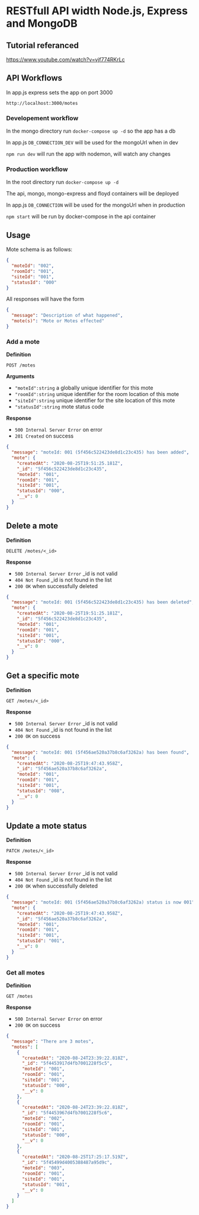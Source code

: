 # RESTfull API width Node.js, Express and MongoDB

## Tutorial referanced

https://www.youtube.com/watch?v=vjf774RKrLc

## API Workflows

In app.js express sets the app on port 3000

`http://localhost:3000/motes`

### Developement workflow

In the mongo directory run `docker-compose up -d` so the app has a db

In app.js `DB_CONNECTION_DEV` will be used for the mongoUrl when in dev

`npm run dev` will run the app with nodemon, will watch any changes

### Production workflow

In the root directory run `docker-compose up -d`

The api, mongo, mongo-express and floyd containers will be deployed

In app.js `DB_CONNECTION` will be used for the mongoUrl when in production

`npm start` will be run by docker-compose in the api container

## Usage

Mote schema is as follows:

```json
{
  "moteId": "002",
  "roomId": "001",
  "siteId": "001",
  "statusId": "000"
}
```

All responses will have the form

```json
{
  "message": "Description of what happened",
  "mote(s)": "Mote or Motes effected"
}
```

### Add a mote

**Definition**

`POST /motes`

**Arguments**

- `"moteId":string` a globally unique identifier for this mote
- `"roomId":string` unique identifier for the room location of this mote
- `"siteId":string` unique identifier for the site location of this mote
- `"statusId":string` mote status code

**Response**

- `500 Internal Server Error` on error
- `201 Created` on success

```json
{
  "message": "moteId: 001 (5f456c522423de8d1c23c435) has been added",
  "mote": {
    "createdAt": "2020-08-25T19:51:25.181Z",
    "_id": "5f456c522423de8d1c23c435",
    "moteId": "001",
    "roomId": "001",
    "siteId": "001",
    "statusId": "000",
    "__v": 0
  }
}
```

## Delete a mote

**Definition**

`DELETE /motes/<_id>`

**Response**

- `500 Internal Server Error` \_id is not valid
- `404 Not Found` \_id is not found in the list
- `200 OK` when successfully deleted

```json
{
  "message": "moteId: 001 (5f456c522423de8d1c23c435) has been deleted",
  "mote": {
    "createdAt": "2020-08-25T19:51:25.181Z",
    "_id": "5f456c522423de8d1c23c435",
    "moteId": "001",
    "roomId": "001",
    "siteId": "001",
    "statusId": "000",
    "__v": 0
  }
}
```

## Get a specific mote

**Definition**

`GET /motes/<_id>`

**Response**

- `500 Internal Server Error` \_id is not valid
- `404 Not Found` \_id is not found in the list
- `200 OK` on success

```json
{
  "message": "moteId: 001 (5f456ae520a37b8c6af3262a) has been found",
  "mote": {
    "createdAt": "2020-08-25T19:47:43.958Z",
    "_id": "5f456ae520a37b8c6af3262a",
    "moteId": "001",
    "roomId": "001",
    "siteId": "001",
    "statusId": "008",
    "__v": 0
  }
}
```

## Update a mote status

**Definition**

`PATCH /motes/<_id>`

**Response**

- `500 Internal Server Error` \_id is not valid
- `404 Not Found` \_id is not found in the list
- `200 OK` when successfully deleted

```json
{
  "message": "moteId: 001 (5f456ae520a37b8c6af3262a) status is now 001",
  "mote": {
    "createdAt": "2020-08-25T19:47:43.958Z",
    "_id": "5f456ae520a37b8c6af3262a",
    "moteId": "001",
    "roomId": "001",
    "siteId": "001",
    "statusId": "001",
    "__v": 0
  }
}
```

### Get all motes

**Definition**

`GET /motes`

**Response**

- `500 Internal Server Error` on error
- `200 OK` on success

```json
{
  "message": "There are 3 motes",
  "motes": [
    {
      "createdAt": "2020-08-24T23:39:22.818Z",
      "_id": "5f4453917d4fb7001228f5c5",
      "moteId": "001",
      "roomId": "001",
      "siteId": "001",
      "statusId": "000",
      "__v": 0
    },
    {
      "createdAt": "2020-08-24T23:39:22.818Z",
      "_id": "5f4453967d4fb7001228f5c6",
      "moteId": "002",
      "roomId": "001",
      "siteId": "001",
      "statusId": "000",
      "__v": 0
    },
    {
      "createdAt": "2020-08-25T17:25:17.519Z",
      "_id": "5f45499d4005388487a95d9c",
      "moteId": "003",
      "roomId": "001",
      "siteId": "001",
      "statusId": "001",
      "__v": 0
    }
  ]
}
```
